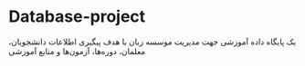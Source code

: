 # Database-project
 
یک پایگاه داده آموزشی جهت مدیریت موسسه زبان با هدف پیگیری اطلاعات دانشجویان، معلمان، دوره‌ها، آزمون‌ها و منابع آموزشی